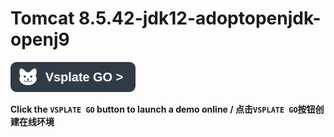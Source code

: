 # Tomcat 8.5.42-jdk12-adoptopenjdk-openj9

<a href="https://www.vsplate.com/?docker-compose=https://github.com/vsplate/dcenvs/tomcat/8.5.42-jdk12-adoptopenjdk-openj9"><img alt="VSPLATE GO" src="https://raw.githubusercontent.com/vsplate/images/master/vsgo_btn.png" width="200px"></a>

**Click the `VSPLATE GO` button to launch a demo online / 点击`VSPLATE GO`按钮创建在线环境**